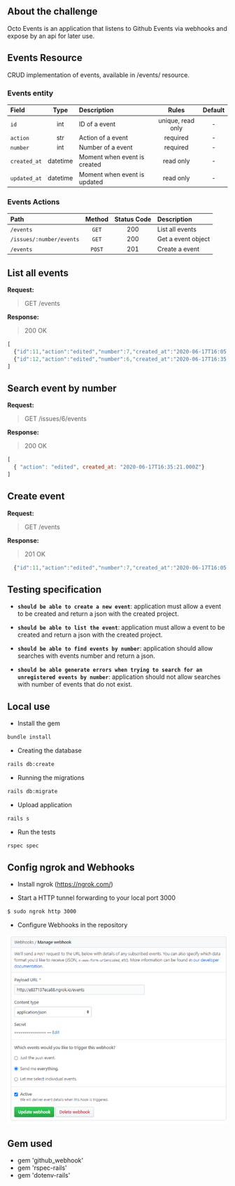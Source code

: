 ## About the challenge

Octo Events is an application that listens to Github Events via webhooks and expose by an api for later use.

## Events Resource

CRUD implementation of events, available in /events/ resource.

### Events entity

|Field|Type|Description|Rules|Default|
|:---|:--:|:----------|:---:|:-----:|
|`id`|int|ID of a event|unique,   read only|-|
|`action`|str|Action of a event|required|-|
|`number`|int|Number of a event|required|-|
|`created_at`|datetime|Moment when event is created|read only|-|
|`updated_at`|datetime|Moment when event is updated|read only|-|

### Events Actions

|Path|Method|Status Code|Description|
|:---|:----:|:---------:|:----------|
|`/events`|`GET`|200|List all events|
|`/issues/:number/events`|`GET`|200|Get a event object|
|`/events`|`POST`|201|Create a event|

## List all events

**Request:**
> GET /events

**Response:**

> 200 OK
```javascript
[ 
  {"id":11,"action":"edited","number":7,"created_at":"2020-06-17T16:05:36.000Z","updated_at":"2020-06-17T16:05:36.000Z"},
  {"id":12,"action":"edited","number":6,"created_at":"2020-06-17T16:35:21.000Z","updated_at":"2020-06-17T16:35:21.000Z"}
]
```

## Search event by number

**Request:**
> GET /issues/6/events

**Response:**

> 200 OK
```javascript
[ 
  { "action": "edited", created_at: "2020-06-17T16:35:21.000Z"}
]
```

## Create event

**Request:**
> GET /events

**Response:**

> 201 OK
```javascript
  {"id":11,"action":"edited","number":7,"created_at":"2020-06-17T16:05:36.000Z","updated_at":"2020-06-17T16:05:36.000Z"}
```

## Testing specification

- **`should be able to create a new event`**: application must allow a event to be created and return a json with the created project.

- **`should be able to list the event`**: application must allow a event to be created and return a json with the created project.

- **`should be able to find events by number`**: application should allow searches with events number and return a json.

- **`should be able generate errors when trying to search for an unregistered events by number`**: application should not allow searches with number of events that do not exist.

## Local use

* Install the gem

```sh
bundle install
```

* Creating the database

```sh
rails db:create
```

* Running the migrations

```sh
rails db:migrate
```

* Upload application

```sh
rails s
```

* Run the tests

```sh
rspec spec
```

## Config ngrok and Webhooks

* Install ngrok (https://ngrok.com/)

* Start a HTTP tunnel forwarding to your local port 3000

```sh
$ sudo ngrok http 3000 
```

* Configure Webhooks in the repository

![alt text](imgs/confing_webhooks.png)

## Gem used

* gem 'github_webhook'
* gem 'rspec-rails'
* gem 'dotenv-rails'